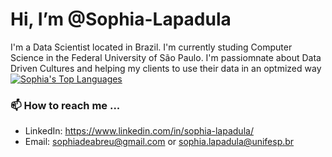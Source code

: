 # Hi, I’m @Sophia-Lapadula
  I'm a Data Scientist located in Brazil.
  I'm currently studing Computer Science in the Federal University of São Paulo.
  I'm passiomnate about Data Driven Cultures and helping my clients to use their data in an optmized way
  [![Sophia's Top Languages](https://github-readme-stats.vercel.app/api/top-langs/?username=Sophia-Lapadula&layout=compact)](https://github.com/anuraghazra/github-readme-stats)

### 📫 How to reach me ...
  - LinkedIn: https://www.linkedin.com/in/sophia-lapadula/
  - Email: sophiadeabreu@gmail.com or sophia.lapadula@unifesp.br
